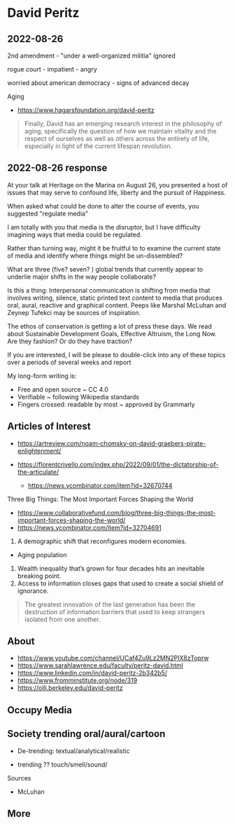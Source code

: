 # David Peritz

## 2022-08-26

2nd amendment - "under a well-organized militia" ignored

rogue court - impatient - angry

worried about american democracy - signs of advanced decay

Aging

* https://www.hagarsfoundation.org/david-peritz
> Finally, David has an emerging research interest in the philosophy of aging, specifically the question of how we maintain vitality and the respect of ourselves as well as others across the entirety of life, especially in light of the current lifespan revolution.

## 2022-08-26 response

At your talk at Heritage on the Marina on August 26, you presented a host of issues that may serve to confound life, liberty and the pursuit of Happiness.

When asked what could be done to alter the course of events, you suggested "regulate media"

I am totally with you that media is the disruptor, but I have difficulty imagining ways that media could be regulated.

Rather than turning way, might it be fruitful to to examine the current state of media and identify where things might be un-dissembled?

What are three (five? seven? ) global trends that currently appear to underlie major shifts in the way people collaborate?

Is this a thing: Interpersonal communication is shifting from media that involves writing, silence, static printed text content to media that produces oral, aural, reactive and graphical content. Peeps like Marshal McLuhan and Zeynep Tufekci may be sources of inspiration.

The ethos of conservation is getting a lot of press these days. We read about Sustainable Development Goals, Effective Altruism, the Long Now. Are they fashion? Or do they have traction?

If you are interested, I will be please to double-click into any of these topics over a periods of several weeks and report

My long-form writing is:

* Free and open source ~ CC 4.0
* Verifiable ~ following Wikipedia standards
* Fingers crossed: readable by most ~ approved by Grammarly



## Articles of Interest

* https://artreview.com/noam-chomsky-on-david-graebers-pirate-enlightenment/

* https://florentcrivello.com/index.php/2022/09/01/the-dictatorship-of-the-articulate/
  * https://news.ycombinator.com/item?id=32670744

Three Big Things: The Most Important Forces Shaping the World
* https://www.collaborativefund.com/blog/three-big-things-the-most-important-forces-shaping-the-world/
* https://news.ycombinator.com/item?id=32704691

1. A demographic shift that reconfigures modern economies.
* Aging population
1. Wealth inequality that’s grown for four decades hits an inevitable breaking point.
1. Access to information closes gaps that used to create a social shield of ignorance.
>The greatest innovation of the last generation has been the destruction of information barriers that used to keep strangers isolated from one another.


## About

* https://www.youtube.com/channel/UCaf4Zu9Lz2MN2PIX8zToprw
* https://www.sarahlawrence.edu/faculty/peritz-david.html
* https://www.linkedin.com/in/david-peritz-2b342b5/
* https://www.fromminstitute.org/node/319
* https://olli.berkeley.edu/david-peritz


## Occupy Media

## Society trending oral/aural/cartoon

* De-trending: textual/analytical/realistic

* trending ?? touch/smell/sound/

Sources

* McLuhan

## More

